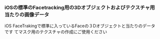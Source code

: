### iOSの標準のFacetracking用の3Dオブジェクトおよびテクスチャ用当たりの画像データ
iOS FaceTrakingで標準に入っているFaceの３Dオブジェクトと当たりのデータです
てマスク用のテクスチャの作成にご使用ください

